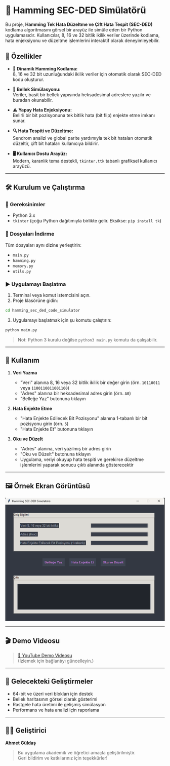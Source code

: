 # 🧮 Hamming SEC-DED Simülatörü

Bu proje, **Hamming Tek Hata Düzeltme ve Çift Hata Tespit (SEC-DED)** kodlama algoritmasını görsel bir arayüz ile simüle eden bir Python uygulamasıdır. Kullanıcılar, 8, 16 ve 32 bitlik ikilik veriler üzerinde kodlama, hata enjeksiyonu ve düzeltme işlemlerini interaktif olarak deneyimleyebilir.

## 🚀 Özellikler

- **🔢 Dinamik Hamming Kodlama:**  
  8, 16 ve 32 bit uzunluğundaki ikilik veriler için otomatik olarak SEC-DED kodu oluşturur.

- **💾 Bellek Simülasyonu:**  
  Veriler, basit bir bellek yapısında heksadesimal adreslere yazılır ve buradan okunabilir.

- **⚠️ Yapay Hata Enjeksiyonu:**  
  Belirli bir bit pozisyonuna tek bitlik hata (bit flip) enjekte etme imkanı sunar.

- **🔍 Hata Tespiti ve Düzeltme:**  
  Sendrom analizi ve global parite yardımıyla tek bit hataları otomatik düzeltir, çift bit hataları kullanıcıya bildirir.

- **🖥️ Kullanıcı Dostu Arayüz:**  
  Modern, karanlık tema destekli, `tkinter.ttk` tabanlı grafiksel kullanıcı arayüzü.

---

## 🛠️ Kurulum ve Çalıştırma

### 🔧 Gereksinimler
- Python 3.x  
- `tkinter` (çoğu Python dağıtımıyla birlikte gelir. Eksikse: `pip install tk`)

### 📁 Dosyaları İndirme
Tüm dosyaları aynı dizine yerleştirin:
- `main.py`
- `hamming.py`
- `memory.py`
- `utils.py`

### ▶️ Uygulamayı Başlatma

1. Terminal veya komut istemcisini açın.
2. Proje klasörüne gidin:

```bash
cd hamming_sec_ded_code_simulator
```

3. Uygulamayı başlatmak için şu komutu çalıştırın:

```bash
python main.py
```

> Not: Python 3 kurulu değilse `python3 main.py` komutu da çalışabilir.

---

## 🧪 Kullanım

1. **Veri Yazma**  
   - "Veri" alanına 8, 16 veya 32 bitlik ikilik bir değer girin (örn. `10110011` veya `1100110011001100`)
   - "Adres" alanına bir heksadesimal adres girin (örn. `A0`)
   - "Belleğe Yaz" butonuna tıklayın

2. **Hata Enjekte Etme**  
   - "Hata Enjekte Edilecek Bit Pozisyonu" alanına 1-tabanlı bir bit pozisyonu girin (örn. `5`)
   - "Hata Enjekte Et" butonuna tıklayın

3. **Oku ve Düzelt**  
   - "Adres" alanına, veri yazılmış bir adres girin
   - "Oku ve Düzelt" butonuna tıklayın
   - Uygulama, veriyi okuyup hata tespiti ve gerekirse düzeltme işlemlerini yaparak sonucu çıktı alanında gösterecektir

---

## 🖼️ Örnek Ekran Görüntüsü

![Uygulama Arayüzü](assets/1.png)

---

## 🎬 Demo Videosu

> [🔗 YouTube Demo Videosu](https://www.youtube.com/watch?v=xxxxxxxxxxx)  
(İzlemek için bağlantıyı güncelleyin.)

---

## 🔮 Gelecekteki Geliştirmeler

- 64-bit ve üzeri veri blokları için destek  
- Bellek haritasının görsel olarak gösterimi  
- Rastgele hata üretimi ile gelişmiş simülasyon  
- Performans ve hata analizi için raporlama

---

## 👨‍💻 Geliştirici

**Ahmet Güldaş**  
> Bu uygulama akademik ve öğretici amaçla geliştirilmiştir.  
> Geri bildirim ve katkılarınız için teşekkürler!
